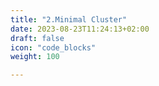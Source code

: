 ```yaml
---
title: "2.Minimal Cluster"
date: 2023-08-23T11:24:13+02:00
draft: false
icon: "code_blocks"
weight: 100

---
```


